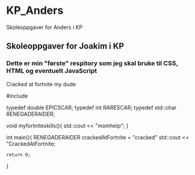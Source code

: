 # KP_Anders
Skoleoppgaver for Anders i KP

## Skoleoppgaver for Joakim i KP

### Dette er min "første" respitory som jeg skal bruke til CSS, HTML og eventuelt JavaScript

Cracked at fortnite my dude

#include <fortnite>


typedef double EPICSCAR;
typedef int RARESCAR;
typedef std::char RENEGADERAIDER;

void myfortniteskills(){
    std::cout << "momhelp";
}


int main(){
    RENEGADERAIDER crackedAtFortnite = "cracked"
    std::cout << "CrackedAtFortnite;

    return 0;
}